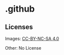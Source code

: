 # .github

## Licenses
Images: [CC-BY-NC-SA 4.0](https://creativecommons.org/licenses/by-nc-sa/4.0/)

Other: No License
